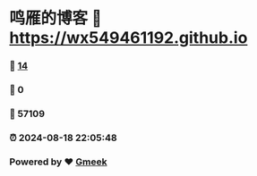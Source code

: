 # 鸣雁的博客 :link: https://wx549461192.github.io 
### :page_facing_up: [14](https://wx549461192.github.io/tag.html) 
### :speech_balloon: 0 
### :hibiscus: 57109 
### :alarm_clock: 2024-08-18 22:05:48 
### Powered by :heart: [Gmeek](https://github.com/Meekdai/Gmeek)
